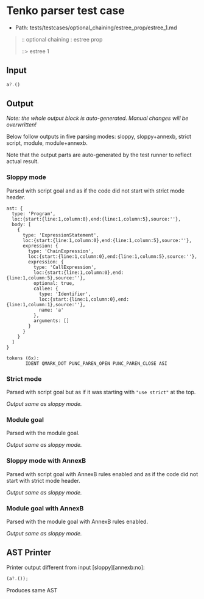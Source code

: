 # Tenko parser test case

- Path: tests/testcases/optional_chaining/estree_prop/estree_1.md

> :: optional chaining : estree prop
>
> ::> estree 1

## Input

`````js
a?.()
`````

## Output

_Note: the whole output block is auto-generated. Manual changes will be overwritten!_

Below follow outputs in five parsing modes: sloppy, sloppy+annexb, strict script, module, module+annexb.

Note that the output parts are auto-generated by the test runner to reflect actual result.

### Sloppy mode

Parsed with script goal and as if the code did not start with strict mode header.

`````
ast: {
  type: 'Program',
  loc:{start:{line:1,column:0},end:{line:1,column:5},source:''},
  body: [
    {
      type: 'ExpressionStatement',
      loc:{start:{line:1,column:0},end:{line:1,column:5},source:''},
      expression: {
        type: 'ChainExpression',
        loc:{start:{line:1,column:0},end:{line:1,column:5},source:''},
        expression: {
          type: 'CallExpression',
          loc:{start:{line:1,column:0},end:{line:1,column:5},source:''},
          optional: true,
          callee: {
            type: 'Identifier',
            loc:{start:{line:1,column:0},end:{line:1,column:1},source:''},
            name: 'a'
          },
          arguments: []
        }
      }
    }
  ]
}

tokens (6x):
       IDENT QMARK_DOT PUNC_PAREN_OPEN PUNC_PAREN_CLOSE ASI
`````

### Strict mode

Parsed with script goal but as if it was starting with `"use strict"` at the top.

_Output same as sloppy mode._

### Module goal

Parsed with the module goal.

_Output same as sloppy mode._

### Sloppy mode with AnnexB

Parsed with script goal with AnnexB rules enabled and as if the code did not start with strict mode header.

_Output same as sloppy mode._

### Module goal with AnnexB

Parsed with the module goal with AnnexB rules enabled.

_Output same as sloppy mode._

## AST Printer

Printer output different from input [sloppy][annexb:no]:

````js
(a?.());
````

Produces same AST
